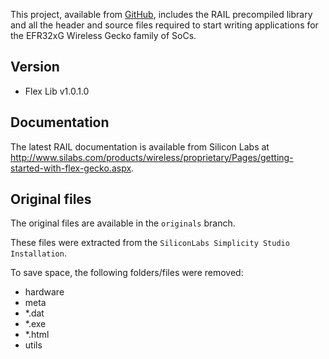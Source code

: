 
This project, available from [GitHub](https://github.com/lixpaulian/efr32fg-rail),
includes the RAIL precompiled library and all the header and source files
required to start writing applications for the EFR32xG Wireless Gecko family of SoCs.

## Version

* Flex Lib v1.0.1.0

## Documentation

The latest RAIL documentation is available from Silicon Labs at
http://www.silabs.com/products/wireless/proprietary/Pages/getting-started-with-flex-gecko.aspx.


## Original files

The original files are available in the `originals` branch.

These files were extracted from the `SiliconLabs Simplicity Studio Installation`.

To save space, the following folders/files were removed:

* hardware
* meta
* *.dat
* *.exe
* *.html
* utils

